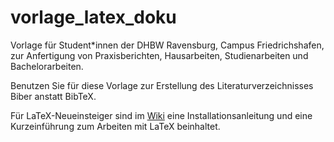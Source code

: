 # vorlage_latex_doku
Vorlage für Student*innen der DHBW Ravensburg, Campus Friedrichshafen, zur Anfertigung von Praxisberichten, Hausarbeiten, Studienarbeiten und Bachelorarbeiten.

Benutzen Sie für diese Vorlage zur Erstellung des Literaturverzeichnisses Biber anstatt BibTeX.

Für LaTeX-Neueinsteiger sind im [Wiki](https://github.com/tkibler/vorlage_latex_doku/wiki) eine Installationsanleitung und eine Kurzeinführung zum Arbeiten mit LaTeX beinhaltet.